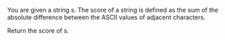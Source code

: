 You are given a string s.
The score of a string is defined as the sum of the absolute difference between the ASCII values of adjacent characters.

Return the score of s.